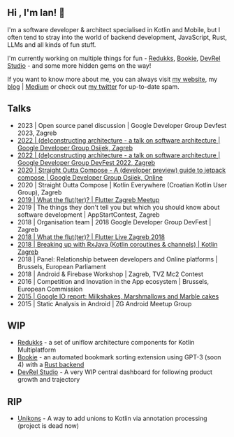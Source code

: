 ## Hi , I'm Ian! 👋

I'm a software developer & architect specialised in Kotlin and Mobile, but I often tend to stray into the world of backend development, JavaScript, Rust, LLMs and all kinds of fun stuff.

I'm currently working on multiple things for fun - [Redukks](https://github.com/ianrumac/redukks), [Bookie](https://github.com/ianrumac/bookie-js),
[DevRel Studio](https://github.com/Devrel-Studio/) - and some more hidden gems on the way!

If you want to know more about me, you can always visit [my website](https://ianrumac.com), my [blog](https://blog.entropy.observer) | [Medium](https://medium.com/@IanIsSoAwesome) or check out [my twitter](https://twitter.com/ianissoawesome) for up-to-date spam.

## Talks
- 2023 | Open source panel discussion | Google Developer Group Devfest 2023, Zagreb
- [2022 | (de)constructing architecture - a talk on software architecture | Google Developer Group Osijek, Zagreb](https://speakerdeck.com/ianrumac/de-constructing-architecture)
- [2022 | (de)constructing architecture - a talk on software architecture | Google Developer Group DevFest 2022, Zagreb](https://speakerdeck.com/ianrumac/de-constructing-architecture)
- [2020 | Straight Outta Compose - A (developer preview) guide to jetpack compose | Google Developer Group Osijek, Online](https://www.youtube.com/watch?v=0ZI00Ecc0kQ)
- 2020 | Straight Outta Compose | Kotlin Everywhere (Croatian Kotlin User Group), Zagreb
- [2019 | What the flut(ter)? | Flutter Zagreb Meetup](https://speakerdeck.com/ianrumac/flutter-live-zagreb-2018-what-the-flut-ter?slide=2)
- 2019 | The things they don't tell you but which you should know about software development | AppStartContest, Zagreb
- 2018 | Organisation team | 2018 Google Developer Group DevFest | Zagreb 
- [2018 | What the flut(ter)? | Flutter Live Zagreb 2018](https://speakerdeck.com/ianrumac/flutter-live-zagreb-2018-what-the-flut-ter?slide=2)
- [2018 | Breaking up with RxJava (Kotlin coroutines & channels) | Kotlin Zagreb](https://speakerdeck.com/ianrumac/breaking-up-with-rxjava-kotlin-coroutines-and-channels?slide=5)
- 2018 | Panel: Relationship between developers and Online platforms | Brussels, European Parliament
- 2018 | Android & Firebase Workshop | Zagreb, TVZ Mc2 Contest
- 2016 | Competition and Inovation in the App ecosystem | Brussels, European Commission
- [2015 | Google IO report: Milkshakes, Marshmallows and Marble cakes](https://www.slideshare.net/Infinum/infinum-android-talks-12-google-io-report-milks)
- 2015 | Static Analysis in Android | ZG Android Meetup Group

## WIP
- [Redukks](https://github.com/ianrumac/redukks) - a set of uniflow architecture components for Kotlin Multiplatform
- [Bookie](https://github.com/ianrumac/bookie-js) - an automated bookmark sorting extension using GPT-3 (soon 4) with a [Rust backend](https://github.com/ianrumac/bookie-rs)
- [DevRel Studio](https://github.com/Devrel-Studio/) - A very WIP central dashboard for following product growth and trajectory

## RIP
- [Unikons](https://github.com/ianrumac/unikons) - A way to add unions to Kotlin via annotation processing (project is dead now)

<!--
**ianrumac/ianrumac** is a ✨ _special_ ✨ repository because its `README.md` (this file) appears on your GitHub profile.

Here are some ideas to get you started:

- 🔭 I’m currently working on ...
- 🌱 I’m currently learning ...
- 👯 I’m looking to collaborate on ...
- 🤔 I’m looking for help with ...
- 💬 Ask me about ...
- 📫 How to reach me: ...
- 😄 Pronouns: ...
- ⚡ Fun fact: ...
-->
